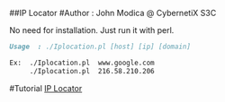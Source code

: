 ##IP Locator
#Author : John Modica @ CybernetiX S3C

No need for installation. Just run it with perl.
```markdown
Usage  : ./Iplocation.pl [host] [ip] [domain] 

Ex:  ./Iplocation.pl  www.google.com 
     ./Iplocation.pl  216.58.210.206
 ```

#Tutorial
[IP Locator](https://www.youtube.com/watch?v=6ETpwk3wsl0)
